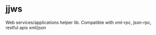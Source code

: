 jjws
====

Web services/applications helper lib. Compatible with xml-rpc, json-rpc, restful apis xml/json
